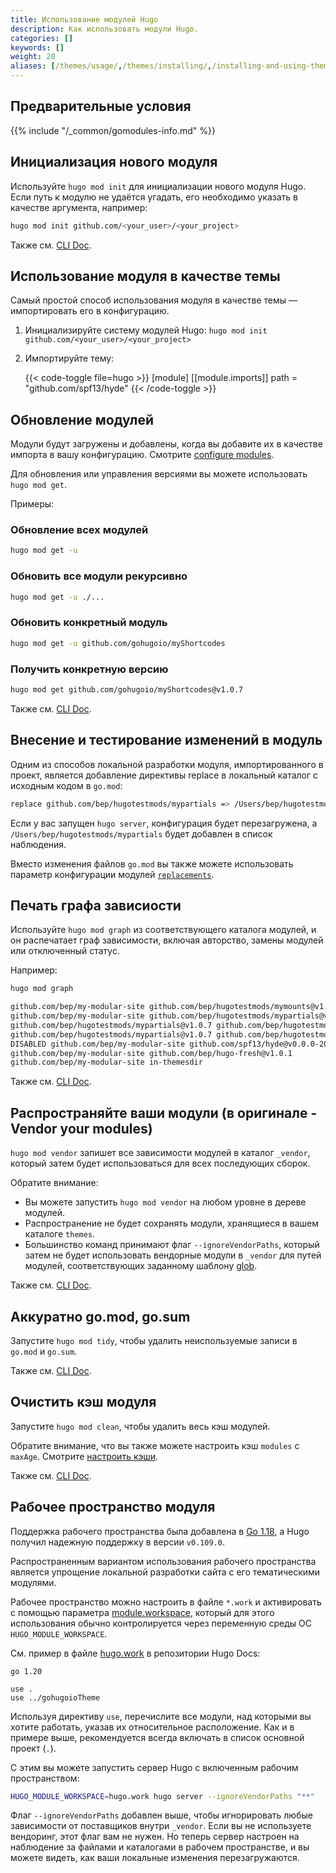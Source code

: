 ```yaml
---
title: Использование модулей Hugo
description: Как использовать модули Hugo.
categories: []
keywords: []
weight: 20
aliases: [/themes/usage/,/themes/installing/,/installing-and-using-themes/]
---
```


## Предварительные условия

{{% include "/_common/gomodules-info.md" %}}

## Инициализация нового модуля

Используйте `hugo mod init` для инициализации нового модуля Hugo. Если путь к модулю не удаётся угадать, его необходимо указать в качестве аргумента, например:

```sh
hugo mod init github.com/<your_user>/<your_project>
```

Также см. [CLI Doc](/commands/hugo_mod_init/).

## Использование модуля в качестве темы

Самый простой способ использования модуля в качестве темы — импортировать его в конфигурацию.

1. Инициализируйте систему модулей Hugo: `hugo mod init github.com/<your_user>/<your_project>`
1. Импортируйте тему:

    {{< code-toggle file=hugo >}}
    [module]
      [[module.imports]]
        path = "github.com/spf13/hyde"
    {{< /code-toggle >}}

## Обновление модулей

Модули будут загружены и добавлены, когда вы добавите их в качестве импорта в вашу конфигурацию. Смотрите [configure modules](/configuration/module/#imports).

Для обновления или управления версиями вы можете использовать `hugo mod get`.

Примеры:

### Обновление всех модулей

```sh
hugo mod get -u
```

### Обновить все модули рекурсивно

```sh
hugo mod get -u ./...
```

### Обновить конкретный модуль

```sh
hugo mod get -u github.com/gohugoio/myShortcodes
```

### Получить конкретную версию

```sh
hugo mod get github.com/gohugoio/myShortcodes@v1.0.7
```

Также см. [CLI Doc](/commands/hugo_mod_get/).

## Внесение и тестирование изменений в модуль

Одним из способов локальной разработки модуля, импортированного в проект, является добавление директивы replace в локальный каталог с исходным кодом в `go.mod`:

```sh
replace github.com/bep/hugotestmods/mypartials => /Users/bep/hugotestmods/mypartials
```

Если у вас запущен `hugo server`, конфигурация будет перезагружена, а `/Users/bep/hugotestmods/mypartials` будет добавлен в список наблюдения.

Вместо изменения файлов `go.mod` вы также можете использовать параметр конфигурации модулей [`replacements`](/configuration/module/#top-level-options).

## Печать графа зависиости

Используйте `hugo mod graph` из соответствующего каталога модулей, и он распечатает граф зависимости, включая авторство, замены модулей или отключенный статус.

Например:

```txt
hugo mod graph

github.com/bep/my-modular-site github.com/bep/hugotestmods/mymounts@v1.2.0
github.com/bep/my-modular-site github.com/bep/hugotestmods/mypartials@v1.0.7
github.com/bep/hugotestmods/mypartials@v1.0.7 github.com/bep/hugotestmods/myassets@v1.0.4
github.com/bep/hugotestmods/mypartials@v1.0.7 github.com/bep/hugotestmods/myv2@v1.0.0
DISABLED github.com/bep/my-modular-site github.com/spf13/hyde@v0.0.0-20190427180251-e36f5799b396
github.com/bep/my-modular-site github.com/bep/hugo-fresh@v1.0.1
github.com/bep/my-modular-site in-themesdir
```

Также см. [CLI Doc](/commands/hugo_mod_graph/).

## Распространяйте ваши модули (в оригинале - Vendor your modules)

`hugo mod vendor` запишет все зависимости модулей в каталог `_vendor`, который затем будет использоваться для всех последующих сборок.

Обратите внимание:

- Вы можете запустить `hugo mod vendor` на любом уровне в дереве модулей.
- Распространение не будет сохранять модули, хранящиеся в вашем каталоге `themes`.
- Большинство команд принимают флаг `--ignoreVendorPaths`, который затем не будет использовать вендорные модули в `_vendor` для путей модулей, соответствующих заданному шаблону [glob](g).

Также см. [CLI Doc](/commands/hugo_mod_vendor/).

## Аккуратно go.mod, go.sum

Запустите `hugo mod tidy`, чтобы удалить неиспользуемые записи в `go.mod` и `go.sum`.

Также см. [CLI Doc](/commands/hugo_mod_clean/).

## Очистить кэш модуля

Запустите `hugo mod clean`, чтобы удалить весь кэш модулей.

Обратите внимание, что вы также можете настроить кэш `modules` с `maxAge`. Смотрите [настроить кэши](/configuration/caches/).

Также см. [CLI Doc](/commands/hugo_mod_clean/).

## Рабочее пространство модуля

Поддержка рабочего пространства была добавлена ​​в [Go 1.18](https://go.dev/blog/get-familiar-with-workspaces), а Hugo получил надежную поддержку в версии `v0.109.0`.

Распространенным вариантом использования рабочего пространства является упрощение локальной разработки сайта с его тематическими модулями.

Рабочее пространство можно настроить в файле `*.work` и активировать с помощью параметра [module.workspace](/configuration/module/), который для этого использования обычно контролируется через переменную среды ОС `HUGO_MODULE_WORKSPACE`.

См. пример в файле [hugo.work](https://github.com/gohugoio/hugo/blob/master/docs/hugo.work) в репозитории Hugo Docs:

```text
go 1.20

use .
use ../gohugoioTheme
```

Используя директиву `use`, перечислите все модули, над которыми вы хотите работать, указав их относительное расположение. Как и в примере выше, рекомендуется всегда включать в список основной проект (`.`).

С этим вы можете запустить сервер Hugo с включенным рабочим пространством:

```sh
HUGO_MODULE_WORKSPACE=hugo.work hugo server --ignoreVendorPaths "**"
```

Флаг `--ignoreVendorPaths` добавлен выше, чтобы игнорировать любые зависимости от поставщиков внутри `_vendor`. Если вы не используете вендоринг, этот флаг вам не нужен. Но теперь сервер настроен на наблюдение за файлами и каталогами в рабочем пространстве, и вы можете видеть, как ваши локальные изменения перезагружаются.
